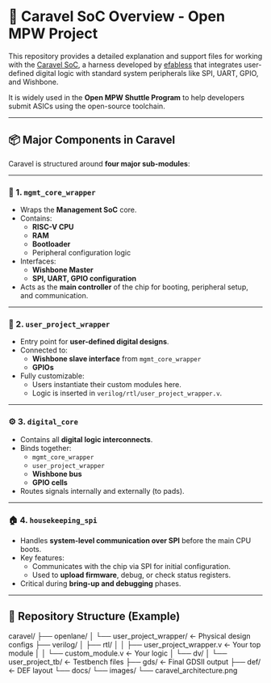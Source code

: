 # 🚀 Caravel SoC Overview - Open MPW Project

This repository provides a detailed explanation and support files for working with the [Caravel SoC](https://github.com/efabless/caravel), a harness developed by [efabless](https://efabless.com) that integrates user-defined digital logic with standard system peripherals like SPI, UART, GPIO, and Wishbone.

It is widely used in the **Open MPW Shuttle Program** to help developers submit ASICs using the open-source toolchain.

---

## 📦 Major Components in Caravel

Caravel is structured around **four major sub-modules**:

---

### 🔧 1. `mgmt_core_wrapper`

- Wraps the **Management SoC** core.
- Contains:
  - **RISC-V CPU**
  - **RAM**
  - **Bootloader**
  - Peripheral configuration logic
- Interfaces:
  - **Wishbone Master**
  - **SPI, UART, GPIO configuration**
- Acts as the **main controller** of the chip for booting, peripheral setup, and communication.

---

### 👤 2. `user_project_wrapper`

- Entry point for **user-defined digital designs**.
- Connected to:
  - **Wishbone slave interface** from `mgmt_core_wrapper`
  - **GPIOs**
- Fully customizable:
  - Users instantiate their custom modules here.
  - Logic is inserted in `verilog/rtl/user_project_wrapper.v`.

---

### ⚙️ 3. `digital_core`

- Contains all **digital logic interconnects**.
- Binds together:
  - `mgmt_core_wrapper`
  - `user_project_wrapper`
  - **Wishbone bus**
  - **GPIO cells**
- Routes signals internally and externally (to pads).

---

### 🏠 4. `housekeeping_spi`

- Handles **system-level communication over SPI** before the main CPU boots.
- Key features:
  - Communicates with the chip via SPI for initial configuration.
  - Used to **upload firmware**, debug, or check status registers.
- Critical during **bring-up and debugging** phases.

---

## 🔗 Repository Structure (Example)
caravel/
├── openlane/
│   └── user_project_wrapper/    ← Physical design configs
├── verilog/
│   ├── rtl/
│   │   ├── user_project_wrapper.v  ← Your top module
│   │   └── custom_module.v         ← Your logic
│   └── dv/
│       └── user_project_tb/        ← Testbench files
├── gds/                           ← Final GDSII output
├── def/                           ← DEF layout
└── docs/
    └── images/
        └── caravel_architecture.png


